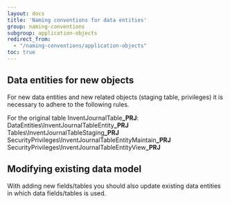 ```yaml
---
layout: docs
title: 'Naming conventions for data entities'
group: naming-conventions
subgroup: application-objects
redirect_from:
  - "/naming-conventions/application-objects"
toc: true
---
```


## Data entities for new objects
For new data entities and new related objects (staging table, privileges) it is necessary to adhere to the following rules.

For the original table InventJournalTable<b>_PRJ</b>:<br/>
DataEntities\InventJournalTableEntity<b>_PRJ</b><br/>
Tables\InventJournalTableStaging<b>_PRJ</b><br/>
SecurityPrivileges\InventJournalTableEntityMaintain<b>_PRJ</b><br/>
SecurityPrivileges\InventJournalTableEntityView<b>_PRJ</b><br/>

## Modifying existing data model

With adding new fields/tables you should also update existing data entities in which data fields/tables is used.
